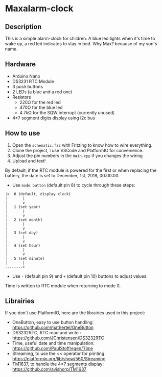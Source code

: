 # Maxalarm-clock
## Description
This is a simple alarm-clock for children. A blue led lights when it's time to wake up, a red led indicates to stay in bed.
Why Max? because of my son's name.

## Hardware
- Arduino Nano
- DS3231 RTC Module
- 3 push buttons
- 2 LEDs (a blue and a red one)
- Resistors
  - 220Ω for the red led
  - 470Ω for the blue led
  - 4.7kΩ for the SQW interrupt (currently unused)
- 4*7 segment digits display using i2c bus

## How to use
1. Open the `schematic.fzz` with Fritzing to know how to wire everything.
2. Clone the project, I use VSCode and PlatformIO for convenience.
3. Adjust the pin numbers in the `main.cpp` if you changes the wiring
4. Upload and test!

By default, if the RTC module is powered for the first or when replacing the battery, the date is set to December, 1st, 2018, 00:00:00.
- Use `mode button` (default pin 8) to cycle through these steps:
```
|>  0 (default, display clock)
|       |
|       v
|   1 (set year)
|       |
|       v
|   2 (set month)
|       |
|       v
|   3 (set day)
|       |
|       v
|   4 (set hour)
|       |
|       v
|   5 (set minute)
|       |
--------+
```
- Use `-` (default pin 9) and `+` (default pin 10) buttons to adjust values

Time is written to RTC module when returning to mode 0.

## Librairies
If you don't use PlatformIO, here are the librairies used in this project:
- OneButton, easy to use button handling: https://github.com/mathertel/OneButton
- DS3232RTC, RTC read and write : https://github.com/JChristensen/DS3232RTC
- Time, useful date and time manipulation: https://github.com/PaulStoffregen/Time
- Streaming, to use the << operator for printing: https://platformio.org/lib/show/560/Streaming
- TM1637, to handle the 4*7 segments display: https://github.com/avishorp/TM1637
